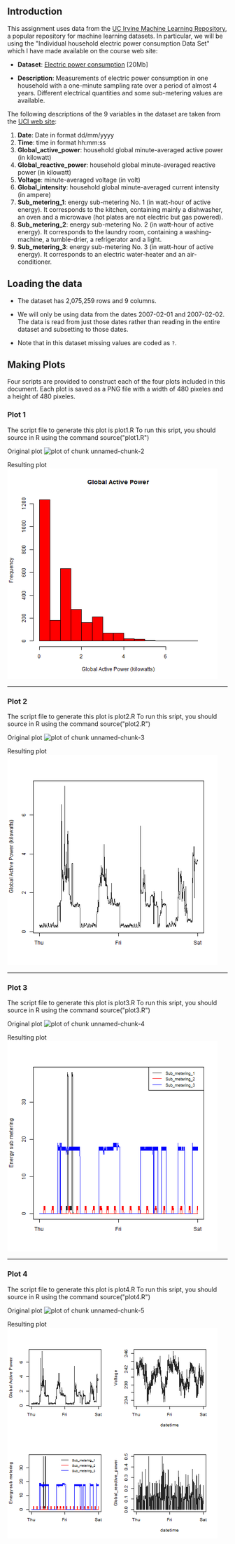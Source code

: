 ## Introduction

This assignment uses data from
the <a href="http://archive.ics.uci.edu/ml/">UC Irvine Machine
Learning Repository</a>, a popular repository for machine learning
datasets. In particular, we will be using the "Individual household
electric power consumption Data Set" which I have made available on
the course web site:


* <b>Dataset</b>: <a href="https://d396qusza40orc.cloudfront.net/exdata%2Fdata%2Fhousehold_power_consumption.zip">Electric power consumption</a> [20Mb]

* <b>Description</b>: Measurements of electric power consumption in
one household with a one-minute sampling rate over a period of almost
4 years. Different electrical quantities and some sub-metering values
are available.


The following descriptions of the 9 variables in the dataset are taken
from
the <a href="https://archive.ics.uci.edu/ml/datasets/Individual+household+electric+power+consumption">UCI
web site</a>:

<ol>
<li><b>Date</b>: Date in format dd/mm/yyyy </li>
<li><b>Time</b>: time in format hh:mm:ss </li>
<li><b>Global_active_power</b>: household global minute-averaged active power (in kilowatt) </li>
<li><b>Global_reactive_power</b>: household global minute-averaged reactive power (in kilowatt) </li>
<li><b>Voltage</b>: minute-averaged voltage (in volt) </li>
<li><b>Global_intensity</b>: household global minute-averaged current intensity (in ampere) </li>
<li><b>Sub_metering_1</b>: energy sub-metering No. 1 (in watt-hour of active energy). It corresponds to the kitchen, containing mainly a dishwasher, an oven and a microwave (hot plates are not electric but gas powered). </li>
<li><b>Sub_metering_2</b>: energy sub-metering No. 2 (in watt-hour of active energy). It corresponds to the laundry room, containing a washing-machine, a tumble-drier, a refrigerator and a light. </li>
<li><b>Sub_metering_3</b>: energy sub-metering No. 3 (in watt-hour of active energy). It corresponds to an electric water-heater and an air-conditioner.</li>
</ol>

## Loading the data

* The dataset has 2,075,259 rows and 9 columns. 

* We will only be using data from the dates 2007-02-01 and
2007-02-02. The data is read from just those dates
rather than reading in the entire dataset and subsetting to those
dates.

* Note that in this dataset missing values are coded as `?`.


## Making Plots

Four scripts are provided to construct each of the four plots included
in this document. Each plot is saved as a PNG file with a width of 480 
pixeles and a height of 480 pixeles.





### Plot 1

The script file to generate this plot is plot1.R
To run this sript, you should source in R using the command
source("plot1.R")

Original plot
![plot of chunk unnamed-chunk-2](figure/unnamed-chunk-2.png "Original plot") 

Resulting plot
![plot of plot1](plot1.png "Resulting plot") 
___
### Plot 2

The script file to generate this plot is plot2.R
To run this sript, you should source in R using the command
source("plot2.R")

Original plot
![plot of chunk unnamed-chunk-3](figure/unnamed-chunk-3.png "Original plot") 

Resulting plot
![plot of plot2](plot2.png "Resulting plot") 
___
### Plot 3

The script file to generate this plot is plot3.R
To run this sript, you should source in R using the command
source("plot3.R")

Original plot
![plot of chunk unnamed-chunk-4](figure/unnamed-chunk-4.png "Original plot") 

Resulting plot
![plot of plot3](plot3.png "Resulting plot") 
___
### Plot 4

The script file to generate this plot is plot4.R
To run this sript, you should source in R using the command
source("plot4.R") 

Original plot
![plot of chunk unnamed-chunk-5](figure/unnamed-chunk-5.png "Original plot") 

Resulting plot
![plot of plot4](plot4.png "Resulting plot") 